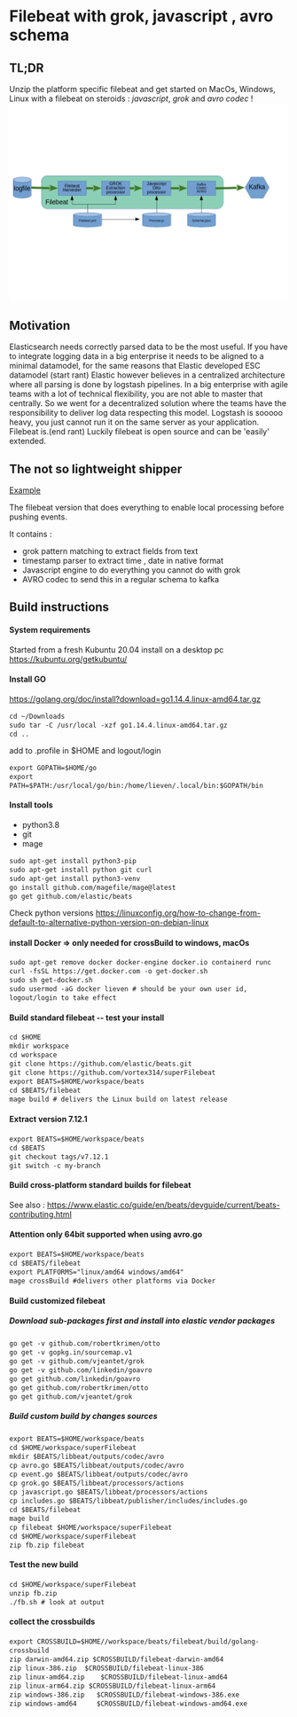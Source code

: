 # Filebeat with grok, javascript , avro schema
## TL;DR
Unzip the platform specific filebeat and get started on MacOs, Windows, Linux with a filebeat on steroids : *javascript*, *grok* and *avro codec* !
![The Flow](https://github.com/vortex314/superFilebeat/blob/master/docs/Filebeat%2B%2B.png)
## Motivation 
Elasticsearch needs correctly parsed data to be the most useful. If you have to integrate logging data in a big enterprise it needs to be aligned to a minimal datamodel, for the same reasons that Elastic developed ESC datamodel
(start rant) Elastic however believes in a centralized architecture where all parsing is done by logstash pipelines. In a big enterprise with agile teams with a lot of technical flexibility, you are not able to master that centrally. So we went for a decentralized solution where the teams have the responsibility to deliver log data respecting this model. Logstash is sooooo heavy, you just cannot run it on the same server as your application. Filebeat is.(end rant)
Luckily filebeat is open source and can be 'easily' extended. 
## The not so lightweight shipper
[Example](https://github.com/vortex314/beats/tree/master/filebeat/fb.yml)

The filebeat version that does everything to enable local processing before pushing events.

It contains :
-	grok pattern matching to extract fields from text
-	timestamp parser to extract time , date in native format
-	Javascript engine to do everything you cannot do with grok
-	AVRO codec to send this in a regular schema to kafka
## Build instructions 
#### System requirements
Started from a fresh Kubuntu 20.04 install on a desktop pc
https://kubuntu.org/getkubuntu/
#### Install GO
https://golang.org/doc/install?download=go1.14.4.linux-amd64.tar.gz
```
cd ~/Downloads
sudo tar -C /usr/local -xzf go1.14.4.linux-amd64.tar.gz
cd ..
```
add to .profile in $HOME and logout/login
```
export GOPATH=$HOME/go
export PATH=$PATH:/usr/local/go/bin:/home/lieven/.local/bin:$GOPATH/bin
```
#### Install tools
- python3.8
- git
- mage
```
sudo apt-get install python3-pip
sudo apt-get install python git curl
sudo apt-get install python3-venv
go install github.com/magefile/mage@latest
go get github.com/elastic/beats
```
Check python versions
https://linuxconfig.org/how-to-change-from-default-to-alternative-python-version-on-debian-linux
#### install Docker => only needed for crossBuild to windows, macOs
```
sudo apt-get remove docker docker-engine docker.io containerd runc
curl -fsSL https://get.docker.com -o get-docker.sh
sudo sh get-docker.sh
sudo usermod -aG docker lieven # should be your own user id, logout/login to take effect
```

#### Build standard filebeat -- test your install

```
cd $HOME
mkdir workspace
cd workspace
git clone https://github.com/elastic/beats.git
git clone https://github.com/vortex314/superFilebeat
export BEATS=$HOME/workspace/beats
cd $BEATS/filebeat
mage build # delivers the Linux build on latest release
```
#### Extract version 7.12.1
```
export BEATS=$HOME/workspace/beats
cd $BEATS
git checkout tags/v7.12.1
git switch -c my-branch
```
#### Build cross-platform standard builds for filebeat 
See also : https://www.elastic.co/guide/en/beats/devguide/current/beats-contributing.html
#### Attention only 64bit supported when using avro.go
```
export BEATS=$HOME/workspace/beats
cd $BEATS/filebeat
export PLATFORMS="linux/amd64 windows/amd64"
mage crossBuild #delivers other platforms via Docker
```

#### Build customized filebeat
##### Download sub-packages first and install into elastic vendor packages
```
go get -v github.com/robertkrimen/otto
go get -v gopkg.in/sourcemap.v1
go get -v github.com/vjeantet/grok
go get -v github.com/linkedin/goavro
go get github.com/linkedin/goavro
go get github.com/robertkrimen/otto
go get github.com/vjeantet/grok
```
##### Build custom build by changes sources
```
export BEATS=$HOME/workspace/beats
cd $HOME/workspace/superFilebeat
mkdir $BEATS/libbeat/outputs/codec/avro
cp avro.go $BEATS/libbeat/outputs/codec/avro
cp event.go $BEATS/libbeat/outputs/codec/avro
cp grok.go $BEATS/libbeat/processors/actions
cp javascript.go $BEATS/libbeat/processors/actions
cp includes.go $BEATS/libbeat/publisher/includes/includes.go
cd $BEATS/filebeat
mage build 
cp filebeat $HOME/workspace/superFilebeat
cd $HOME/workspace/superFilebeat
zip fb.zip filebeat
```
#### Test the new build
```
cd $HOME/workspace/superFilebeat
unzip fb.zip
./fb.sh # look at output
```
#### collect the crossbuilds
```
export CROSSBUILD=$HOME//workspace/beats/filebeat/build/golang-crossbuild
zip darwin-amd64.zip $CROSSBUILD/filebeat-darwin-amd64
zip linux-386.zip  $CROSSBUILD/filebeat-linux-386
zip linux-amd64.zip    $CROSSBUILD/filebeat-linux-amd64
zip linux-arm64.zip $CROSSBUILD/filebeat-linux-arm64
zip windows-386.zip   $CROSSBUILD/filebeat-windows-386.exe
zip windows-amd64     $CROSSBUILD/filebeat-windows-amd64.exe

```


